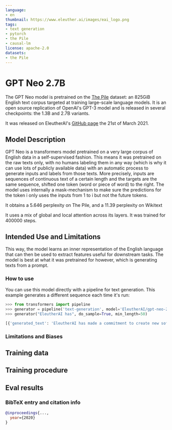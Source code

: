 ```yaml
---
language:
- en
thumbnail: https://www.eleuther.ai/images/eai_logo.png
tags:
- text generation
- pytorch
- the Pile
- causal-lm
license: apache-2.0
datasets:
- the Pile
---
```


# GPT Neo 2.7B

The GPT Neo model is pretrained on the [The Pile](https://github.com/EleutherAI/the-pile) dataset: an 825GiB English text corpus targeted at training large-scale language models.
It is an open source replication of OpenAI's GPT-3 model and is released in several checkpoints: the 1.3B and 2.7B variants.

It was released on EleutherAI's [GitHub page](https://github.com/EleutherAI/gpt-neo) the 21st of March 2021.

## Model Description

GPT Neo is a transformers model pretrained on a very large corpus of English data in a self-supervised fashion. This means it was pretrained on the raw texts only, with no humans labeling them in any way (which is why it can use lots of publicly available data) with an automatic process to generate inputs and labels from those texts. More precisely, inputs are sequences of continuous text of a certain length and the targets are the same sequence, shifted one token (word or piece of word) to the right. The model uses internally a mask-mechanism to make sure the predictions for the token i only uses the inputs from 1 to i but not the future tokens.

It obtains a 5.646 perplexity on The Pile, and a 11.39 perplexity on Wikitext

It uses a mix of global and local attention across its layers. It was trained for 400000 steps.

## Intended Use and Limitations

This way, the model learns an inner representation of the English language that can then be used to extract features useful for downstream tasks. The model is best at what it was pretrained for however, which is generating texts from a prompt.

### How to use

You can use this model directly with a pipeline for text generation. This example generates a different sequence each time it's run:

```py
>>> from transformers import pipeline
>>> generator = pipeline('text-generation', model='EleutherAI/gpt-neo-2.7B')
>>> generator("EleutherAI has", do_sample=True, min_length=50)

[{'generated_text': 'EleutherAI has made a commitment to create new software packages for each of its major clients and has'}]
```

### Limitations and Biases

## Training data

## Training procedure

## Eval results

### BibTeX entry and citation info

```bibtex
@inproceedings{...,
  year={2020}
}
```
